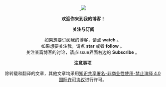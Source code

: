 <div align="center">
  <a href="https://github.com/hua03/blog/issues">
  <img src="http://opd59bmxu.bkt.clouddn.com/201818261534-S.png"></img>
  </a>
</div>

<p></p>
<p></p>

<p align="center">
  <b>欢迎你来到我的博客！</b>
</p>

<p></p>
<p></p>

<p align="center">
  <b>关注与订阅</b>
</p>


<div align="center">
  如果想要订阅我的博客，请点 <b>watch</b> 。
</div>
<div align="center">
  如果想要关注我，请点 <b>star</b> 或者 <b>follow</b> 。
</div>
<div align="center">
  关注某篇博客的讨论，请点issue界面右边的 <b>Subscribe</b> 。
</div>


<p></p>
<p></p>

<p align="center">
  <b>注意事项</b>
</p>

<p align="center">
除转载和翻译的文章，其他文章均采用<a rel="license" href="http://creativecommons.org/licenses/by-nc-nd/4.0/">知识共享署名-非商业性使用-禁止演绎 4.0 国际许可协议</a>进行许可。
</p>
